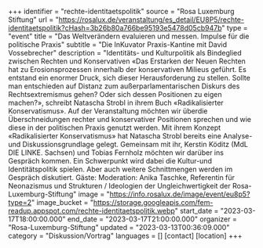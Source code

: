+++
identifier = "rechte-identitaetspolitik"
source = "Rosa Luxemburg Stiftung"
url = "https://rosalux.de/veranstaltung/es_detail/EU8P5/rechte-identitaetspolitik?cHash=3b26b80a766be95193e5478d05cb947b"
type = "event"
title = "Das Weltverändern evaluieren und messen. Impulse für die politische Praxis"
subtitle = "Die InKuvator Praxis-Kantine mit David Vossebrecher"
description = "Identitäts- und Kulturpolitik als Bindeglied zwischen Rechten und Konservativen
«Das Erstarken der Neuen Rechten hat zu Erosionsprozessen innerhalb der konservativen Milieus geführt. Es entstand ein enormer Druck, sich dieser Herausforderung zu stellen. Sollte man entschieden auf Distanz zum außerparlamentarischen Diskurs des Rechtsextremismus gehen? Oder sich dessen Positionen zu eigen machen?», schreibt Natascha Strobl in ihrem Buch «Radikalisierter Konservatismus».
Auf der Veranstaltung möchten wir überdie Überschneidungen rechter und konservativer Positionen sprechen und wie diese in der politischen Praxis genutzt werden. Mit ihrem Konzept «Radikalisierter Konservatismus» hat Natascha Strobl bereits eine Analyse- und Diskussionsgrundlage gelegt. Gemeinsam mit ihr, Kerstin Köditz (MdL DIE LINKE. Sachsen) und Tobias Fernholz möchten wir darüber ins Gespräch kommen. Ein Schwerpunkt wird dabei die Kultur-und Identitätspolitik spielen. Aber auch weitere Schnittmengen werden im Gespräch diskutiert. 
Gäste:
Moderation: Anika Taschke, Referentin für Neonazismus und Strukturen / Ideologien der Ungleichwertigkeit der Rosa-Luxemburg-Stiftung"
image = "https://info.rosalux.de/image/event/eu8p5?type=2"
image_bucket = "https://storage.googleapis.com/fem-readup.appspot.com/rechte-identitaetspolitik.webp"
start_date = "2023-03-17T18:00:00.000"
end_date = "2023-03-17T21:00:00.000"
organizer = "Rosa-Luxemburg-Stiftung"
updated = "2023-03-13T00:36:09.000"
category = "Diskussion/Vortrag"
languages = []
[contact]
[location]
+++